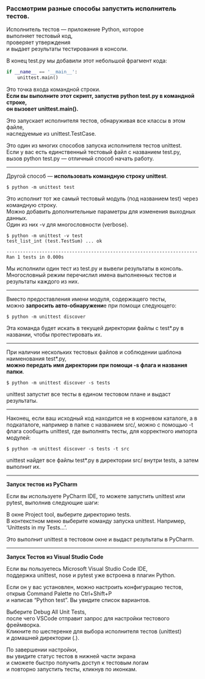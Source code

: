 ### Рассмотрим разные способы запустить исполнитель тестов.

Исполнитель тестов — приложение Python, которое  
выполняет тестовый код,  
проверяет утверждения  
и выдает результаты тестирования в консоли.  

В конец test.py мы добавили этот небольшой фрагмент кода:
~~~python
if __name__ == '__main__':
    unittest.main()
~~~

Это точка входа командной строки.  
**Если вы выполните этот скрипт, запустив python test.py в командной строке,  
он вызовет unittest.main().**  

Это запускает исполнителя тестов, обнаруживая все классы в этом файле,  
наследуемые из unittest.TestCase.

Это один из многих способов запуска исполнителя тестов unittest.  
Если у вас есть единственный тестовый файл с названием test.py,  
вызов python test.py — отличный способ начать работу.
___
Другой способ — **использовать командную строку unittest**.
~~~
$ python -m unittest test
~~~

Это исполнит тот же самый тестовый модуль (под названием test) через командную строку.  
Можно добавить дополнительные параметры для изменения выходных данных.  
Один из них -v для многословности (verbose).
~~~
$ python -m unittest -v test
test_list_int (test.TestSum) ... ok

----------------------------------------------------------------------
Ran 1 tests in 0.000s
~~~

Мы исполнили один тест из test.py и вывели результаты в консоль.  
Многословный режим перечислил имена выполненных тестов и результаты каждого из них.
___
Вместо предоставления имени модуля, содержащего тесты,  
можно **запросить авто-обнаружени**е при помощи следующего:

~~~
$ python -m unittest discover
~~~
Эта команда будет искать в текущей директории файлы с test*.py в названии, чтобы протестировать их.
___
При наличии нескольких тестовых файлов и соблюдении шаблона наименования test*.py,  
**можно передать имя директории при помощи -s флага и названия папки**.
~~~
$ python -m unittest discover -s tests
~~~
unittest запустит все тесты в едином тестовом плане и выдаст результаты.
___
Наконец, если ваш исходный код находится не в корневом каталоге, а в подкаталоге, например в папке с названием src/, можно с помощью -t флага сообщить unittest, где выполнять тесты, для корректного импорта модулей:
~~~
$ python -m unittest discover -s tests -t src
~~~
unittest найдет все файлы test*.py в директории src/ внутри tests, а затем выполнит их.
___
**Запуск тестов из PyCharm**

Если вы используете PyCharm IDE, то можете запустить unittest или pytest, выполнив следующие шаги:

В окне Project tool, выберите директорию tests.  
В контекстном меню выберите команду запуска unittest. Например, ‘Unittests in my Tests…’.

Это выполнит unittest в тестовом окне и выдаст результаты в PyCharm.
___
**Запуск Тестов из Visual Studio Code**

Если вы пользуетесь Microsoft Visual Studio Code IDE,  
поддержка unittest, nose и pytest уже встроена в плагин Python.

Если он у вас установлен, можно настроить конфигурацию тестов,  
открыв Command Palette по Ctrl+Shift+P  
и написав “Python test”. Вы увидите список вариантов.

Выберите Debug All Unit Tests,  
после чего VSCode отправит запрос для настройки тестового фреймворка.  
Кликните по шестеренке для выбора исполнителя тестов (unittest)  
и домашней директории (.).

По завершении настройки,  
вы увидите статус тестов в нижней части экрана  
и сможете быстро получить доступ к тестовым логам  
и повторно запустить тесты, кликнув по иконкам.


